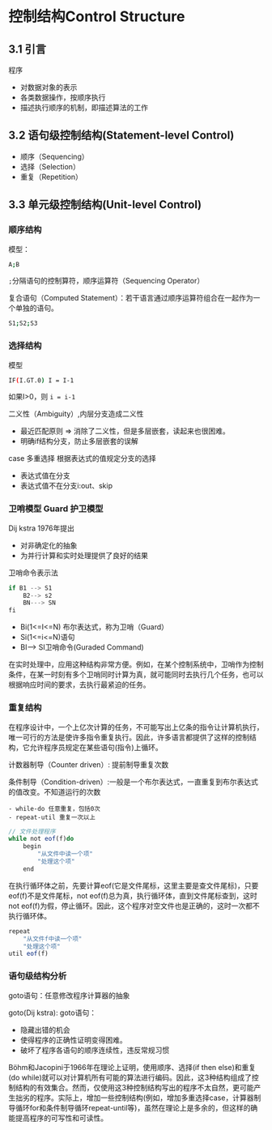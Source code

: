 # 控制结构Control Structure

## 3.1 引言

程序

- 对数据对象的表示
- 各类数据操作，按顺序执行
- 描述执行顺序的机制，即描述算法的工作

## 3.2 语句级控制结构(Statement-level Control)

- 顺序（Sequencing）
- 选择（Selection）
- 重复（Repetition）

## 3.3 单元级控制结构(Unit-level Control)

### 顺序结构

模型：

```sh
A;B
```

`;`分隔语句的控制算符，顺序运算符（Sequencing Operator）

复合语句（Computed Statement）：若干语言通过顺序运算符组合在一起作为一个单独的语句。

```sh
S1;S2;S3
```

### 选择结构

模型

```sh
IF(I.GT.0) I = I-1
```

如果I>0，则 `i = i-1`

二义性（Ambiguity）,内层分支造成二义性

- 最近匹配原则 => 消除了二义性，但是多层嵌套，读起来也很困难。
- 明确if结构分支，防止多层嵌套的误解

case 多重选择 根据表达式的值规定分支的选择 

- 表达式值在分支
- 表达式值不在分支i:out、skip

### 卫哨模型 Guard 护卫模型

Dij kstra 1976年提出

- 对非确定化的抽象
- 为并行计算和实时处理提供了良好的结果

卫哨命令表示法

```js
if B1 --> S1
	B2--> s2
	BN---> SN
fi
```

- Bi(1<=I<=N) 布尔表达式，称为卫哨（Guard）
- Si(1<=i<=N)语句
- BI--> SI卫哨命令(Guraded Command)

在实时处理中，应用这种结构非常方便。例如，在某个控制系统中，卫哨作为控制条件，在某一时刻有多个卫哨同时计算为真，就可能同时去执行几个任务，也可以根据响应时间的要求，去执行最紧迫的任务。

### 重复结构

在程序设计中，一个上亿次计算的任务，不可能写出上亿条的指令让计算机执行，唯一可行的方法是使许多指令重复执行。因此，许多语言都提供了这样的控制结构，它允许程序员规定在某些语句(指令)上循环。

计数器制导（Counter driven）: 提前制导重复次数

条件制导（Condition-driven）:一般是一个布尔表达式，一直重复到布尔表达式的值改变。不知道运行的次数

	- while-do 任意重复，包括0次
	- repeat-util 重复一次以上

```js
// 文件处理程序
while not eof(f)do
    begin
    	"从文件中读一个项"
		"处理这个项"
	end
```

在执行循环体之前，先要计算eof(它是文件尾标，这里主要是查文件尾标)，只要eof(f)不是文件尾标，not eof(f)总为真，执行循环体，直到文件尾标查到，这时not eof(f)为假，停止循环。因此，这个程序对空文件也是正确的，这时一次都不执行循环体。

```js
repeat 
	"从文件f中读一个项"
	"处理这个项"
util eof(f)
```

### 语句级结构分析

goto语句：任意修改程序计算器的抽象

goto(Dij kstra): goto语句：

- 隐藏出错的机会
- 使得程序的正确性证明变得困难。
- 破坏了程序各语句的顺序连续性，违反常规习惯

Böhm和Jacopini于1966年在理论上证明，使用顺序、选择(if then else)和重复(do while)就可以对计算机所有可能的算法进行编码。因此，这3种结构组成了控制结构的有效集合。然而，仅使用这3种控制结构写出的程序不太自然，更可能产生拙劣的程序。实际上，增加一些控制结构(例如，增加多重选择case，计算器制导循环for和条件制导循环repeat-until等)，虽然在理论上是多余的，但这样的确能提高程序的可写性和可读性。